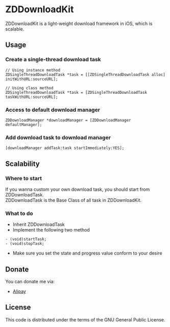 # ZDDownloadKit

ZDDownloadKit is a light-weight download framework in iOS, which is scalable.  


## Usage

### Create a single-thread download task
```
// Using instance method
ZDSingleThreadDownloadTask *task = [[ZDSingleThreadDownloadTask alloc] initWithURL:sourceURL];

// Using class method
ZDSingleThreadDownloadTask *task = [ZDSingleThreadDownloadTask taskWithURL:sourceURL];
```

### Access to default download manager
```
ZDDownloadManager *downloadManager = [ZDDownloadManager defaultManager];
```

### Add download task to download manager
```
[downloadManager addTask:task startImmediately:YES];
```


## Scalability

### Where to start
If you wanna custom your own download task, you should start from ZDDownloadTask.  
ZDDownloadTask is the Base Class of all task in ZDDownloadKit.  

### What to do

* Inherit ZDDownloadTask
* Implement the following two method

```
- (void)startTask;
- (void)stopTask;
```
* Make sure you set the state and progress value conform to your desire


## Donate

You can donate me
via:
* [Alipay](https://me.alipay.com/0dayzh)

## License
This code is distributed under the terms of the GNU General Public License.
